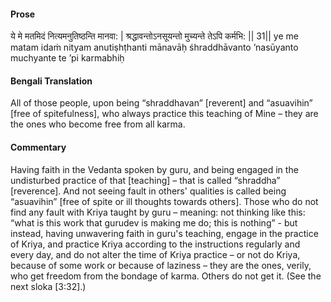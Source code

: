#### Prose 

ये मे मतमिदं नित्यमनुतिष्ठन्ति मानवा: |
श्रद्धावन्तोऽनसूयन्तो मुच्यन्ते तेऽपि कर्मभि: || 31||
ye me matam idaṁ nityam anutiṣhṭhanti mānavāḥ
śhraddhāvanto ’nasūyanto muchyante te ’pi karmabhiḥ

 #### Bengali Translation 

All of those people, upon being “shraddhavan” [reverent] and “asuavihin” [free of spitefulness], who always practice this teaching of Mine – they are the ones who become free from all karma.

 #### Commentary 

Having faith in the Vedanta spoken by guru, and being engaged in the undisturbed practice of that [teaching] – that is called “shraddha” [reverence]. And not seeing fault in others' qualities is called being “asuavihin” [free of spite or ill thoughts towards others]. Those who do not find any fault with Kriya taught by guru – meaning: not thinking like this: “what is this work that gurudev is making me do; this is nothing” - but instead, having unwavering faith in guru's teaching, engage in the practice of Kriya, and practice Kriya according to the instructions regularly and every day, and do not alter the time of Kriya practice – or not do Kriya, because of some work or because of laziness – they are the ones, verily, who get freedom from the bondage of karma. Others do not get it. (See the next sloka [3:32].) 